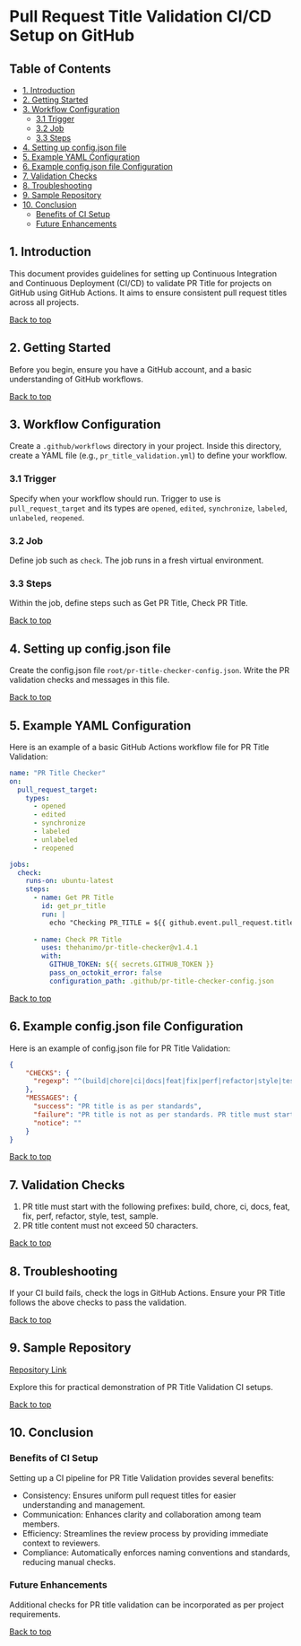 
# Pull Request Title Validation CI/CD Setup on GitHub

## Table of Contents

- [1. Introduction](#1-introduction)
- [2. Getting Started](#2-getting-started)
- [3. Workflow Configuration](#3-workflow-configuration)
  - [3.1 Trigger](#31-trigger)
  - [3.2 Job](#32-job)
  - [3.3 Steps](#33-steps)
- [4. Setting up config.json file](#4-setting-up-configjson-file)
- [5. Example YAML Configuration](#5-example-yaml-configuration)
- [6. Example config.json file Configuration](#6-example-configjson-file-configuration)
- [7. Validation Checks](#7-validation-checks)
- [8. Troubleshooting](#8-troubleshooting)
- [9. Sample Repository](#9-sample-repository)
- [10. Conclusion](#10-conclusion)
  - [Benefits of CI Setup](#benefits-of-ci-setup)
  - [Future Enhancements](#future-enhancements)

## 1. Introduction

This document provides guidelines for setting up Continuous Integration and Continuous Deployment (CI/CD) to validate PR Title for projects on GitHub using GitHub Actions. It aims to ensure consistent pull request titles across all projects.

[Back to top](#table-of-contents)

## 2. Getting Started

Before you begin, ensure you have a GitHub account, and a basic understanding of GitHub workflows.

[Back to top](#table-of-contents)

## 3. Workflow Configuration

Create a `.github/workflows` directory in your project. Inside this directory, create a YAML file (e.g., `pr_title_validation.yml`) to define your workflow.

### 3.1 Trigger

Specify when your workflow should run. Trigger to use is `pull_request_target` and its types are `opened`, `edited`, `synchronize`, `labeled`, `unlabeled`, `reopened`.

### 3.2 Job

Define job such as `check`. The job runs in a fresh virtual environment.

### 3.3 Steps

Within the job, define steps such as Get PR Title, Check PR Title.

[Back to top](#table-of-contents)

## 4. Setting up config.json file

Create the config.json file `root/pr-title-checker-config.json`. Write the PR validation checks and messages in this file.

[Back to top](#table-of-contents)

## 5. Example YAML Configuration

Here is an example of a basic GitHub Actions workflow file for PR Title Validation:

```yaml
name: "PR Title Checker"
on:
  pull_request_target:
    types:
      - opened
      - edited
      - synchronize
      - labeled
      - unlabeled
      - reopened

jobs:
  check:
    runs-on: ubuntu-latest
    steps:
      - name: Get PR Title
        id: get_pr_title
        run: |
          echo "Checking PR_TITLE = ${{ github.event.pull_request.title }}"
      
      - name: Check PR Title
        uses: thehanimo/pr-title-checker@v1.4.1
        with:
          GITHUB_TOKEN: ${{ secrets.GITHUB_TOKEN }}
          pass_on_octokit_error: false
          configuration_path: .github/pr-title-checker-config.json
```

[Back to top](#table-of-contents)

## 6. Example config.json file Configuration

Here is an example of config.json file for PR Title Validation:

```json
{
    "CHECKS": {
      "regexp": "^(build|chore|ci|docs|feat|fix|perf|refactor|style|test|sample): [a-zA-Z0-9 ]{0,50}$"
    },
    "MESSAGES": {
      "success": "PR title is as per standards",
      "failure": "PR title is not as per standards. PR title must start with one of the following prefixes: build, chore, ci, docs, feat, fix, perf, refactor, style, test, sample. PR title content must not exceed 50 characters.",
      "notice": ""
    }
}
```

[Back to top](#table-of-contents)

## 7. Validation Checks

1. PR title must start with the following prefixes: build, chore, ci, docs, feat, fix, perf, refactor, style, test, sample.
2. PR title content must not exceed 50 characters.

[Back to top](#table-of-contents)

## 8. Troubleshooting

If your CI build fails, check the logs in GitHub Actions. Ensure your PR Title follows the above checks to pass the validation.

[Back to top](#table-of-contents)

## 9. Sample Repository

[Repository Link](https://github.com/OsmosysSoftware/pr-lint-workflow-guide/tree/main)

Explore this for practical demonstration of PR Title Validation CI setups.

[Back to top](#table-of-contents)

## 10. Conclusion

### Benefits of CI Setup

Setting up a CI pipeline for PR Title Validation provides several benefits:

- Consistency: Ensures uniform pull request titles for easier understanding and management.
- Communication: Enhances clarity and collaboration among team members.
- Efficiency: Streamlines the review process by providing immediate context to reviewers.
- Compliance: Automatically enforces naming conventions and standards, reducing manual checks.

### Future Enhancements

Additional checks for PR title validation can be incorporated as per project requirements.

[Back to top](#table-of-contents)
